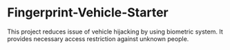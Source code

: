 # Fingerprint-Vehicle-Starter
This project reduces issue of vehicle hijacking by using biometric system. It provides necessary access restriction against unknown people.
